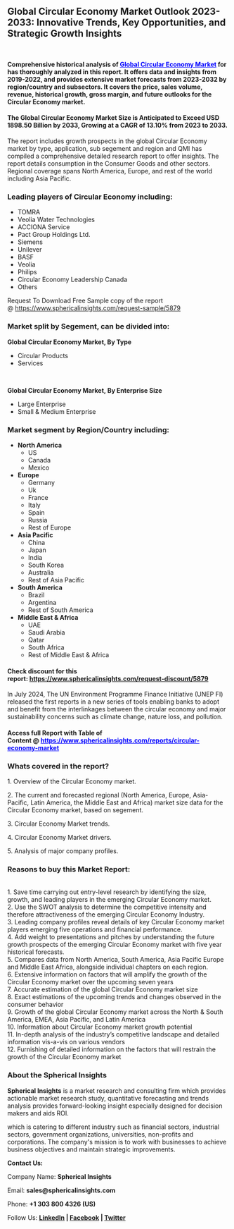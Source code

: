 <h2>Global Circular Economy Market Outlook 2023-2033: Innovative Trends, Key Opportunities, and Strategic Growth Insights</h2>
<div class="read-blog-info-user">&nbsp;</div>
<div class="read-blog-info-user">
<p><strong>Comprehensive historical analysis of&nbsp;<span style="color: #0000ff;"><a style="color: #0000ff;" href="https://www.sphericalinsights.com/reports/circular-economy-market" target="_blank">Global Circular Economy Market</a></span>&nbsp;for has thoroughly analyzed in this report. It offers data and insights from 2019-2022, and provides extensive market forecasts from 2023-2032 by region/country and subsectors. It covers the price, sales volume, revenue, historical growth, gross margin, and future outlooks for the Circular Economy market.</strong></p>
<h4><strong>The Global Circular Economy Market Size is Anticipated to Exceed USD 1898.50 Billion by 2033, Growing at a CAGR of 13.10% from 2023 to 2033.</strong></h4>
<p>The report includes growth prospects in the&nbsp;global Circular Economy market&nbsp;by type, application, sub segement and region and QMI has compiled a comprehensive detailed research report to offer insights. The report details consumption in the Consumer Goods and other sectors. Regional coverage spans North America, Europe, and rest of the world including Asia Pacific.</p>
<h3><strong>Leading players of Circular Economy including:</strong></h3>
<ul>
<li>TOMRA</li>
<li>Veolia Water Technologies</li>
<li>ACCIONA Service</li>
<li>Pact Group Holdings Ltd.</li>
<li>Siemens&nbsp;</li>
<li>Unilever</li>
<li>BASF</li>
<li>Veolia</li>
<li>Philips</li>
<li>Circular Economy Leadership Canada</li>
<li>Others</li>
</ul>
<p>Request To Download Free Sample copy of the report @&nbsp;<a href="https://www.sphericalinsights.com/request-sample/5879" target="_blank" rel="noopener">https://www.sphericalinsights.com/request-sample/5879</a></p>
<h3><strong>Market split by Segement, can be divided into:</strong></h3>
<p><strong>Global Circular Economy Market, By Type</strong></p>
<ul>
<li>Circular Products</li>
<li>Services</li>
</ul>
<p>&nbsp;</p>
<p><strong>Global Circular Economy Market,&nbsp;</strong><strong>By Enterprise Size</strong></p>
<ul>
<li>Large Enterprise</li>
<li>Small &amp; Medium Enterprise</li>
</ul>
<h3><strong>Market segment by Region/Country including:</strong></h3>
<ul>
<li><strong>North America</strong>
<ul>
<li>US</li>
<li>Canada</li>
<li>Mexico</li>
</ul>
</li>
<li><strong>Europe</strong>
<ul>
<li>Germany</li>
<li>Uk</li>
<li>France</li>
<li>Italy</li>
<li>Spain</li>
<li>Russia</li>
<li>Rest of Europe</li>
</ul>
</li>
<li><strong>Asia Pacific</strong>
<ul>
<li>China</li>
<li>Japan</li>
<li>India</li>
<li>South Korea</li>
<li>Australia</li>
<li>Rest of Asia Pacific</li>
</ul>
</li>
<li><strong>South America</strong>
<ul>
<li>Brazil</li>
<li>Argentina</li>
<li>Rest of South America</li>
</ul>
</li>
<li><strong>Middle East &amp; Africa</strong>
<ul>
<li>UAE</li>
<li>Saudi Arabia</li>
<li>Qatar</li>
<li>South Africa</li>
<li>Rest of Middle East &amp; Africa</li>
</ul>
</li>
</ul>
<h4>Check discount for this report:&nbsp;<a href="https://www.sphericalinsights.com/request-discount/5879" target="_blank" rel="noopener">https://www.sphericalinsights.com/request-discount/5879</a></h4>
<p>In July 2024, The UN Environment Programme Finance Initiative (UNEP FI) released the first reports in a new series of tools enabling banks to adopt and benefit from the interlinkages between the circular economy and major sustainability concerns such as climate change, nature loss, and pollution.</p>
<h4>Access full Report with Table of Content&nbsp;@&nbsp;<span style="color: #0000ff;"><a style="color: #0000ff;" href="https://www.sphericalinsights.com/reports/circular-economy-market" target="_blank">https://www.sphericalinsights.com/reports/circular-economy-market</a></span></h4>
<h3><strong>Whats covered in the report?</strong></h3>
<p>1. Overview of the Circular Economy market.</p>
<p>2. The current and forecasted regional (North America, Europe, Asia-Pacific, Latin America, the Middle East and Africa) market size data for the Circular Economy market, based on segement.</p>
<p>3. Circular Economy Market trends.</p>
<p>4. Circular Economy Market drivers.</p>
<p>5. Analysis of major company profiles.</p>
<h3><strong>Reasons to buy this Market Report:</strong></h3>
<p><br />1. Save time carrying out entry-level research by identifying the size, growth, and leading players in the emerging Circular Economy market.<br />2. Use the SWOT analysis to determine the competitive intensity and therefore attractiveness of the emerging Circular Economy Industry.<br />3. Leading company profiles reveal details of key Circular Economy market players emerging five operations and financial performance.<br />4. Add weight to presentations and pitches by understanding the future growth prospects of the emerging Circular Economy market with five year historical forecasts.<br />5. Compares data from North America, South America, Asia Pacific Europe and Middle East Africa, alongside individual chapters on each region.<br />6. Extensive information on factors that will amplify the growth of the Circular Economy market over the upcoming seven years<br />7. Accurate estimation of the global Circular Economy market size<br />8. Exact estimations of the upcoming trends and changes observed in the consumer behavior<br />9. Growth of the global Circular Economy market across the North &amp; South America, EMEA, Asia Pacific, and Latin America<br />10. Information about Circular Economy market growth potential<br />11. In-depth analysis of the industry&rsquo;s competitive landscape and detailed information vis-a-vis on various vendors<br />12. Furnishing of detailed information on the factors that will restrain the growth of the Circular Economy market</p>
<h3><strong>About the Spherical Insights</strong></h3>
<p><strong>Spherical Insights</strong>&nbsp;is a market research and consulting firm which provides actionable market research study, quantitative forecasting and trends analysis provides forward-looking insight especially designed for decision makers and aids ROI.</p>
<p>which is catering to different industry such as financial sectors, industrial sectors, government organizations, universities, non-profits and corporations. The company's mission is to work with businesses to achieve business objectives and maintain strategic improvements.</p>
<p><strong>Contact Us:</strong></p>
<p>Company Name:&nbsp;<strong>Spherical Insights</strong></p>
<p>Email:&nbsp;<strong>sales@sphericalinsights.com</strong></p>
<p>Phone:&nbsp;<strong>+1 303 800 4326 (US)</strong></p>
<p>Follow Us:&nbsp;<strong><a href="https://www.linkedin.com/company/spherical-insight/" rel="nofollow"><u>LinkedIn</u></a>&nbsp;|&nbsp;<a href="https://www.facebook.com/sphericalinsights22" rel="nofollow"><u>Facebook</u></a>&nbsp;|&nbsp;<a href="https://twitter.com/SInsights_US" rel="nofollow"><u>Twitter</u></a></strong></p>
</div>
